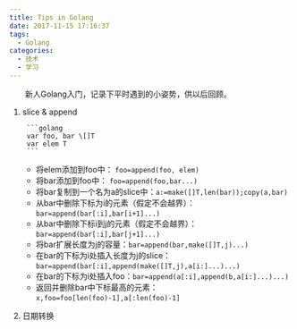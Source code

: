 ```yaml
---
title: Tips in Golang
date: 2017-11-15 17:16:37
tags:
  - Golang
categories:
  - 技术
  - 学习
---
```


&emsp;&emsp;新人Golang入门，记录下平时遇到的小姿势，供以后回顾。

<!-- more -->

1. slice & append  

		```golang
		var foo, bar \[]T
		var elem T
		```
	* 将elem添加到foo中： `foo=append(foo, elem)`
	* 将bar添加到foo中： `foo=append(foo,bar...)`
	* 将bar复制到一个名为a的slice中：`a:=make([]T,len(bar));copy(a,bar)`
	* 从bar中删除下标为i的元素（假定不会越界）：`bar=append(bar[:i],bar[i+1]...)`
	* 从bar中删除下标i到j的元素（假定不会越界）：`bar=append(bar[:i],bar[j+1]...)`
	* 将bar扩展长度为j的容量：`bar=append(bar,make([]T,j)...)`
	* 在bar的下标为i处插入长度为j的slice：`bar=append(bar[:i],append(make([]T,j),a[i:]...)...)`
	* 在bar的下标为i处插入foo：`bar=append(a[:i],append(b,a[i:]...)...)`
	* 返回并删除bar中下标最高的元素：`x,foo=foo[len(foo)-1],a[:len(foo)-1]`  

2. 日期转换
	
